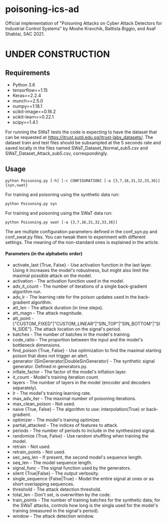 # poisoning-ics-ad
Official implementation of "Poisoning Attacks on Cyber Attack Detectors for Industrial Control Systems" by Moshe Kravchik, Battista Biggio, and Asaf Shabtai, SAC 2021.
# UNDER CONSTRUCTION
## Requirements
 * Python 3.6
 * tensorflow==1.15
 * Keras==2.2.4
 * munch==2.5.0
 * numpy==1.18.1
 * scikit-image==0.16.2
 * scikit-learn==0.22.1
 * scipy==1.4.1

For running the SWaT tests the code is expecting to have the dataset that can be requested at https://itrust.sutd.edu.sg/itrust-labs_datasets/.
The dataset train and test files should be subsampled at the 5 seconds rate and saved locally in the files named SWaT_Dataset_Normal_sub5.csv and SWaT_Dataset_Attack_sub5.csv, correspondingly.
  
## Usage
```blockquote
python Poisoning.py [-h] [-c CONFIGURATION] [-a {3,7,16,31,32,33,36}] {syn,swat}
```
For training and poisoning using the synthetic data run:
```blockquote
python Poisoning.py syn
```

For training and poisoning using the SWaT data run:
```blockquote
python Poisoning.py swat [-a {3,7,16,31,32,33,36}]
```

The are multiple configuration parameters defined in the conf_syn.py and conf_swat.py files. You can tweak them to experiment with different settings.
The meaning of the non-standard ones is explained in the article.

#### Parameters (in the alphabetic order)
* activate_last {True, False} - Use activation function in the last layer. Using it increases the model's robustness, but might also limit the maximal possible attack on the model. 
* activation - The activation function used in the model.
* adv_it_count - The number of iterations of a single back-gradient algorithm run.
* adv_lr - The learning rate for the poison updates used in the back-gradient algorithm.
* att_len - The attack duration (in time steps).
* att_magn - The attack magnitude.
* att_point - {"CUSTOM_FIXED"|"CUSTOM_LINEAR"|"SIN_TOP"|"SIN_BOTTOM"|"SIN_SIDE"}. The attack location on the signal's period.
* batches - The number of batches in the model's training.
* code_ratio - The proportion between the input and the model's bottleneck dimensions.
* find_poison {True, False} - Use optimization to find the maximal starting poison that does not trigger an alert.
* generator {SinGenerator|DoubleSinGenerator} - The synthetic signal generator. Defined in generators.py. 
* inflate_factor - The factor of the model's inflation layer.
* it_count - Model's training iteration count.
* layers - The number of layers in the model (encoder and decoders separately).
* lr - The model's training learning rate.
* max_adv_iter - The maximal number of poisoning iterations.
* max_clean_poison - Not used.
* naive {True, False} - The algorithm to use: interpolation(True) or back-gradient.
* optimizer - The model's training optimizer.
* partial_attacked - The indices of features to attack.
* periods - The number of periods to include in the synthesized signal. 
* randomize {True, False} - Use random shuffling when training the model.
* retrain - Not used.
* retrain_points - Not used.
* sec_seq_len - If present, the second model's sequence length.
* seq_len - The model sequence length. 
* signal_func - The signal function used by the generators.
* silent {True|False} - The output verbosity.
* single_sequence {False|True} - Model the entire signal at ones or as short overlapping sequences.
* threshold - The attack detection threshold.
* total_len - Don't set, is overwritten by the code.
* train_points - The number of training batches for the synthetic data; for the SWaT attacks, controls how long is the singla used for the model's training (measured in the signal's period). 
* window - The attack detection window.
